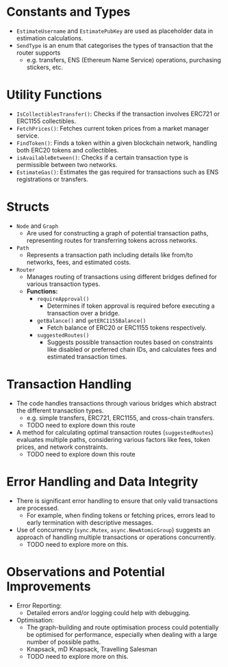 # Constants and Types
- `EstimateUsername` and `EstimatePubKey` are used as placeholder data in estimation calculations.
- `SendType` is an enum that categorises the types of transaction that the router supports
  - e.g. transfers, ENS (Ethereum Name Service) operations, purchasing stickers, etc.

# Utility Functions
- `IsCollectiblesTransfer()`: Checks if the transaction involves ERC721 or ERC1155 collectibles.
- `FetchPrices()`: Fetches current token prices from a market manager service.
- `FindToken()`: Finds a token within a given blockchain network, handling both ERC20 tokens and collectibles.
- `isAvailableBetween()`: Checks if a certain transaction type is permissible between two networks.
- `EstimateGas()`: Estimates the gas required for transactions such as ENS registrations or transfers.

# Structs
- `Node` and `Graph`
  - Are used for constructing a graph of potential transaction paths, representing routes for transferring tokens across networks.
- `Path`
  - Represents a transaction path including details like from/to networks, fees, and estimated costs.
- `Router`
  - Manages routing of transactions using different bridges defined for various transaction types.
  - **Functions:**
    - `requireApproval()`
      - Determines if token approval is required before executing a transaction over a bridge.
    - `getBalance()` and `getERC1155Balance()`
      - Fetch balance of ERC20 or ERC1155 tokens respectively.
    - `suggestedRoutes()`
      - Suggests possible transaction routes based on constraints like disabled or preferred chain IDs, and calculates fees and estimated transaction times.

# Transaction Handling
- The code handles transactions through various bridges which abstract the different transaction types.
  - e.g. simple transfers, ERC721, ERC1155, and cross-chain transfers.
  - TODO need to explore down this route
- A method for calculating optimal transaction routes (`suggestedRoutes`) evaluates multiple paths, considering various factors like fees, token prices, and network constraints.
  - TODO need to explore down this route

# Error Handling and Data Integrity
- There is significant error handling to ensure that only valid transactions are processed.
  - For example, when finding tokens or fetching prices, errors lead to early termination with descriptive messages.
- Use of concurrency (`sync.Mutex`, `async.NewAtomicGroup`) suggests an approach of handling multiple transactions or operations concurrently.
  - TODO need to explore more on this.

# Observations and Potential Improvements
- Error Reporting:
  - Detailed errors and/or logging could help with debugging.
- Optimisation:
  - The graph-building and route optimisation process could potentially be optimised for performance, especially when dealing with a large number of possible paths.
  - Knapsack, mD Knapsack, Travelling Salesman
  - TODO need to explore more on this.